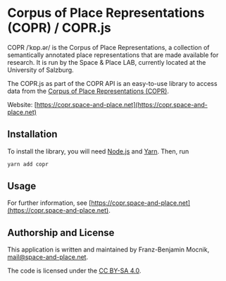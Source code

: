 # Corpus of Place Representations (COPR) / COPR.js

COPR /ˈkɒp.ər/ is the Corpus of Place Representations, a collection of semantically annotated place representations that are made available for research. It is run by the Space &amp; Place LAB, currently located at the University of Salzburg.

The COPR.js as part of the COPR API is an easy-to-use library to access data from the [Corpus of Place Representations (COPR)](https://copr.space-and-place.net).

Website: [https://copr.space-and-place.net](https://copr.space-and-place.net)

## Installation

To install the library, you will need [Node.js](https://nodejs.org) and [Yarn](https://yarnpkg.com).  Then, run
```bash
yarn add copr
```

## Usage

For further information, see [https://copr.space-and-place.net](https://copr.space-and-place.net).

## Authorship and License

This application is written and maintained by Franz-Benjamin Mocnik, <mail@space-and-place.net>.

The code is licensed under the [CC BY-SA 4.0](https://creativecommons.org/licenses/by-sa/4.0/).
